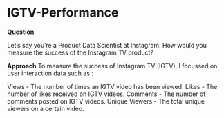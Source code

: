 # IGTV-Performance

**Question**

Let’s say you’re a Product Data Scientist at Instagram. How would you measure the success of the Instagram TV product?

**Approach**
To measure the success of Instagram TV (IGTV), I focussed on user interaction data such as :

Views - The number of times an IGTV video has been viewed.
Likes - The number of likes received on IGTV videos.
Comments - The number of comments posted on IGTV videos.
Unique Viewers - The total unique viewers on a certain video.


